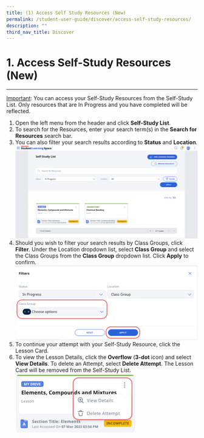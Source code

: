```yaml
---
title: (1) Access Self Study Resources (New)
permalink: /student-user-guide/discover/access-self-study-resources/
description: ""
third_nav_title: Discover
---
```

<h1>1. Access Self-Study Resources (New)</h1>
<hr>
<p><u>Important</u>: You can access your Self-Study Resources from the Self-Study List. Only resources that are In Progress and you have completed will be reflected.</p>
<ol>
<li>Open the left menu from the header and click <strong>Self-Study List</strong>.</li>
<li>To search for the Resources, enter your search term(s) in the <strong>Search for Resources</strong> search bar.</li>
<li>You can also filter your search results according to <strong>Status</strong> and <strong>Location</strong>. 
<a target="_blank" href="/images/1Student/SS-SelfStudyList.png"><img alt="SelfStudyList" src="/images/1Student/SS-SelfStudyList.png"></a>
	</li>
<li>Should you wish to filter your search results by Class Groups, click <strong>Filter</strong>. Under the Location dropdown list, select <strong>Class Group</strong> and select the Class Groups from the <strong>Class Group</strong> dropdown list. Click <strong>Apply</strong> to confirm. 
	<a target="_blank" href="/images/1Student/SS-Filters.png"><img alt="Filters" src="/images/1Student/SS-Filters.png"></a></li>
<li>To continue your attempt with your Self-Study Resource, click the Lesson Card.</li>
<li>To view the Lesson Details, click the <strong>Overflow</strong> (<strong>3-dot</strong> icon) and select <strong>View Details</strong>. To delete an Attempt, select <strong>Delete Attempt</strong>. The Lesson Card will be removed from the Self-Study List. <a target="_blank" href="/images/1Student/SS-LessonCard.png"><img alt="LessonCard" src="/images/1Student/SS-LessonCard.png"></a></li>
</ol>
